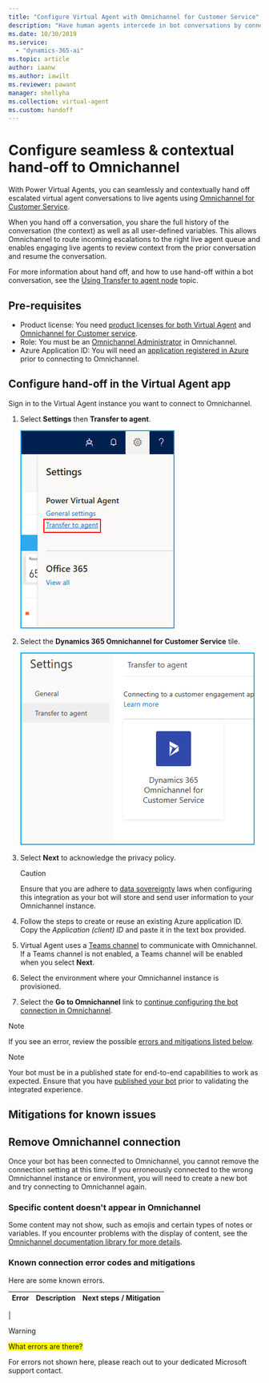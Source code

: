 ```yaml
---
title: "Configure Virtual Agent with Omnichannel for Customer Service"
description: "Have human agents intercede in bot conversations by connecting Virtual Agent to Omnichannel."
ms.date: 10/30/2019
ms.service:
  - "dynamics-365-ai"
ms.topic: article
author: iaanw  
ms.author: iawilt
ms.reviewer: pawant
manager: shellyha
ms.collection: virtual-agent
ms.custom: handoff
---
```


# Configure seamless & contextual hand-off to Omnichannel
With Power Virtual Agents, you can seamlessly and contextually hand off escalated virtual agent conversations to live agents using [Omnichannel for Customer Service](https://docs.microsoft.com/dynamics365/omnichannel/omnichannel-customer-service-guide). 

When you hand off a conversation, you share the full history of the conversation (the context) as well as all user-defined variables. This allows Omnichannel to route incoming escalations to the right live agent queue and enables engaging live agents to review context from the prior conversation and resume the conversation.

For more information about hand off, and how to use hand-off within a bot conversation, see the [Using Transfer to agent node](how-to-handoff.md) topic.

## Pre-requisites
* Product license: You need [product licenses for both Virtual Agent](https://go.microsoft.com/fwlink/?LinkId=2092080&clcid=0x409) and [Omnichannel for Customer service](https://docs.microsoft.com/en-us/dynamics365/customer-engagement/omnichannel/try-chat-for-dynamics365).
* Role: You must be an [Omnichannel Administrator](https://docs.microsoft.com/en-us/dynamics365/customer-engagement/omnichannel/administrator/add-users-assign-roles) in Omnichannel.
* Azure Application ID: You will need an [application registered in Azure](https://docs.microsoft.com/en-us/azure/active-directory/develop/howto-create-service-principal-portal#create-an-azure-active-directory-application) prior to connecting to Omnichannel.


## Configure hand-off in the Virtual Agent app

Sign in to the Virtual Agent instance you want to connect to Omnichannel.


1. Select **Settings** then **Transfer to agent**.
    
    ![IMAGE SHOWING SETTINGS PANEL OPENED](media/handoff-settings.png)


1. Select the **Dynamics 365 Omnichannel for Customer Service** tile.

    ![IMAGE SHOWING OC TILE IN SETTINGS](media/handoff-oc-tile.png)


1. Select **Next** to acknowledge the privacy policy. 
    >[!CAUTION]
    >Ensure that you are adhere to [data sovereignty](data-location.md) laws when configuring this integration as your bot will store and send user information to your Omnichannel instance.

1. Follow the steps to create or reuse an existing Azure application ID. Copy the *Application (client) ID* and paste it in the text box provided.

1. Virtual Agent uses a [Teams channel](getting-started-deploy.md) to communicate with Omnichannel. If a Teams channel is not enabled, a Teams channel will be enabled when you select **Next**. 

1. Select the environment where your Omnichannel instance is provisioned.

1. Select the **Go to Omnichannel** link to [continue configuring the bot connection in Omnichannel](https://docs.microsoft.com/en-us/dynamics365/omnichannel/administrator/configure-bot-virtual-agent).


>[!NOTE]
>If you see an error, review the possible [errors and mitigations listed below](#mitigations-for-known-issues).

>[!NOTE]
>Your bot must be in a published state for end-to-end capabilities to work as expected. Ensure that you have [published your bot](getting-started-deploy.md) prior to validating the integrated experience.

## Mitigations for known issues

## Remove Omnichannel connection
Once your bot has been connected to Omnichannel, you cannot remove the connection setting at this time. If you erroneously connected to the wrong Omnichannel instance or environment, you will need to create a new bot and try connecting to Omnichannel again.

### Specific content doesn't appear in Omnichannel
Some content may not show, such as emojis and certain types of notes or variables. If you encounter problems with the display of content, see the [Omnichannel documentation library for more details](https://docs.microsoft.com/en-us/dynamics365/omnichannel/omnichannel-readme).



### Known connection error codes and mitigations
Here are some known errors.

| Error | Description | Next steps / Mitigation |
| ------- | ------- | ------- |
| 

>[!WARNING]
><span style="background-color:yellow;">What errors are there?</span>

For errors not shown here, please reach out to your dedicated Microsoft support contact.
